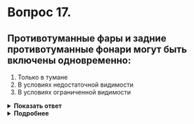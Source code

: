 # Вопрос 17.

## Противотуманные фары и задние противотуманные фонари могут быть включены одновременно:

1. Только в тумане
2. В условиях недостаточной видимости
3. В условиях ограниченной видимости

<details>
<summary><b>Показать ответ</b></summary>
Правильный ответ: 2
</details>
<details>
<summary><b>Подробнее</b></summary>
В условиях «недостаточной видимости» - видимости дороги менее 300 м в условиях тумана, дождя, снегопада и т. п., а также в сумерки, согласно пунктов 19.4 и 19.7 ПДД могут применяться противотуманные фары и задние противотуманные фонари, как раздельно, так и одновременно.
(Пункты 19.4, 19.7 ПДД)
</details>